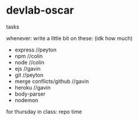 # devlab-oscar

tasks

whenever: 
  write a little bit on these: (idk how much)
  - express //peyton
  - npm //colin
  - node //colin
  - ejs //gavin
  - git //peyton
  - merge conflicts/github //gavin
  - heroku //gavin
  - body-parser 
  - nodemon
  
  
for thursday in class: 
  repo time
